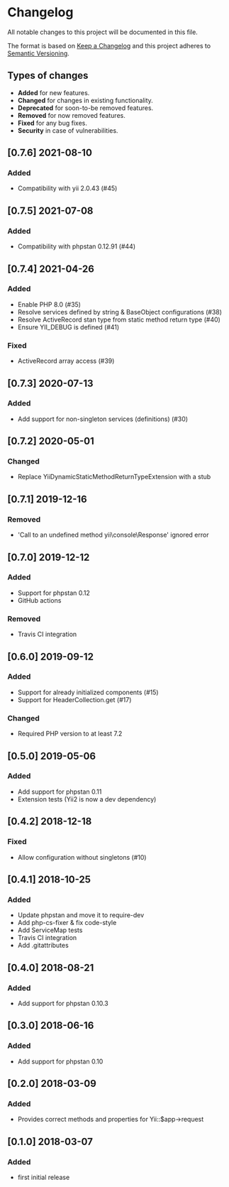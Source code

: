 # Changelog
All notable changes to this project will be documented in this file.

The format is based on [Keep a Changelog](http://keepachangelog.com/en/1.0.0/)
and this project adheres to [Semantic Versioning](http://semver.org/spec/v2.0.0.html).

## Types of changes
 * **Added** for new features.
 * **Changed** for changes in existing functionality.
 * **Deprecated** for soon-to-be removed features.
 * **Removed** for now removed features.
 * **Fixed** for any bug fixes.
 * **Security** in case of vulnerabilities.

## [0.7.6] 2021-08-10
### Added
 * Compatibility with yii 2.0.43 (#45)

## [0.7.5] 2021-07-08
### Added
 * Compatibility with phpstan 0.12.91 (#44)

## [0.7.4] 2021-04-26
### Added
 * Enable PHP 8.0 (#35)
 * Resolve services defined by string & BaseObject configurations (#38)
 * Resolve ActiveRecord stan type from static method return type (#40)
 * Ensure YII_DEBUG is defined (#41)

### Fixed
 * ActiveRecord array access (#39)

## [0.7.3] 2020-07-13
### Added
 * Add support for non-singleton services (definitions) (#30)

## [0.7.2] 2020-05-01
### Changed
 * Replace YiiDynamicStaticMethodReturnTypeExtension with a stub

## [0.7.1] 2019-12-16
### Removed
 * 'Call to an undefined method yii\console\Response' ignored error

## [0.7.0] 2019-12-12
### Added
 * Support for phpstan 0.12
 * GitHub actions

### Removed
 * Travis CI integration

## [0.6.0] 2019-09-12
### Added
 * Support for already initialized components (#15)
 * Support for HeaderCollection.get (#17)

### Changed
 * Required PHP version to at least 7.2

## [0.5.0] 2019-05-06
### Added
 * Add support for phpstan 0.11
 * Extension tests (Yii2 is now a dev dependency)

## [0.4.2] 2018-12-18
### Fixed
 * Allow configuration without singletons (#10)

## [0.4.1] 2018-10-25
### Added
 * Update phpstan and move it to require-dev
 * Add php-cs-fixer & fix code-style
 * Add ServiceMap tests
 * Travis CI integration
 * Add .gitattributes
 
## [0.4.0] 2018-08-21
### Added
 * Add support for phpstan 0.10.3

## [0.3.0] 2018-06-16
### Added
 * Add support for phpstan 0.10

## [0.2.0] 2018-03-09
### Added
 * Provides correct methods and properties for Yii::$app->request

## [0.1.0] 2018-03-07
### Added
 * first initial release
